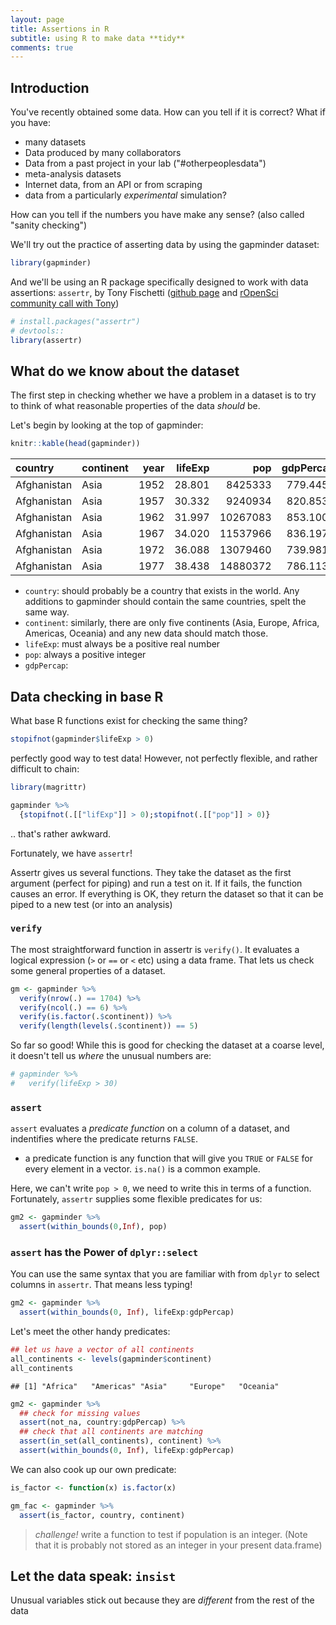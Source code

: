 ```yaml
---
layout: page
title: Assertions in R
subtitle: using R to make data **tidy**
comments: true
---
```



Introduction
------------

You've recently obtained some data. How can you tell if it is correct? What if you have:

-   many datasets
-   Data produced by many collaborators
-   Data from a past project in your lab ("\#otherpeoplesdata")
-   meta-analysis datasets
-   Internet data, from an API or from scraping
-   data from a particularly *experimental* simulation?

How can you tell if the numbers you have make any sense? (also called "sanity checking")

We'll try out the practice of asserting data by using the gapminder dataset:

``` r
library(gapminder)
```

And we'll be using an R package specifically designed to work with data assertions: `assertr`, by Tony Fischetti ([github page](https://github.com/tonyfischetti/assertr) and [rOpenSci community call with Tony](https://vimeo.com/141906295))

``` r
# install.packages("assertr")
# devtools::
library(assertr)
```

What do we know about the dataset
---------------------------------

The first step in checking whether we have a problem in a dataset is to try to think of what reasonable properties of the data *should* be.

Let's begin by looking at the top of gapminder:

``` r
knitr::kable(head(gapminder))
```

| country     | continent |  year|  lifeExp|       pop|  gdpPercap|
|:------------|:----------|-----:|--------:|---------:|----------:|
| Afghanistan | Asia      |  1952|   28.801|   8425333|   779.4453|
| Afghanistan | Asia      |  1957|   30.332|   9240934|   820.8530|
| Afghanistan | Asia      |  1962|   31.997|  10267083|   853.1007|
| Afghanistan | Asia      |  1967|   34.020|  11537966|   836.1971|
| Afghanistan | Asia      |  1972|   36.088|  13079460|   739.9811|
| Afghanistan | Asia      |  1977|   38.438|  14880372|   786.1134|

-   `country`: should probably be a country that exists in the world. Any additions to gapminder should contain the same countries, spelt the same way.
-   `continent`: similarly, there are only five continents (Asia, Europe, Africa, Americas, Oceania) and any new data should match those.
-   `lifeExp`: must always be a positive real number
-   `pop`: always a positive integer
-   `gdpPercap`:

Data checking in base R
-----------------------

What base R functions exist for checking the same thing?

``` r
stopifnot(gapminder$lifeExp > 0)
```

perfectly good way to test data! However, not perfectly flexible, and rather difficult to chain:

``` r
library(magrittr)

gapminder %>% 
  {stopifnot(.[["lifExp"]] > 0);stopifnot(.[["pop"]] > 0)}
```

.. that's rather awkward.

Fortunately, we have `assertr`!

Assertr gives us several functions. They take the dataset as the first argument (perfect for piping) and run a test on it. If it fails, the function causes an error. If everything is OK, they return the dataset so that it can be piped to a new test (or into an analysis)

### `verify`

The most straightforward function in assertr is `verify()`. It evaluates a logical expression (`>` or `==` or `<` etc) using a data frame. That lets us check some general properties of a dataset.

``` r
gm <- gapminder %>% 
  verify(nrow(.) == 1704) %>% 
  verify(ncol(.) == 6) %>% 
  verify(is.factor(.$continent)) %>% 
  verify(length(levels(.$continent)) == 5)
```

So far so good! While this is good for checking the dataset at a coarse level, it doesn't tell us *where* the unusual numbers are:

``` r
# gapminder %>% 
#   verify(lifeExp > 30)
```

### `assert`

`assert` evaluates a *predicate function* on a column of a dataset, and indentifies where the predicate returns `FALSE`.

-   a predicate function is any function that will give you `TRUE` or `FALSE` for every element in a vector. `is.na()` is a common example.

Here, we can't write `pop > 0`, we need to write this in terms of a function. Fortunately, `assertr` supplies some flexible predicates for us:

``` r
gm2 <- gapminder %>% 
  assert(within_bounds(0,Inf), pop)
```

### `assert` has the Power of `dplyr::select`

You can use the same syntax that you are familiar with from `dplyr` to select columns in `assertr`. That means less typing!

``` r
gm2 <- gapminder %>% 
  assert(within_bounds(0, Inf), lifeExp:gdpPercap)
```

Let's meet the other handy predicates:

``` r
## let us have a vector of all continents
all_continents <- levels(gapminder$continent)
all_continents
```

    ## [1] "Africa"   "Americas" "Asia"     "Europe"   "Oceania"

``` r
gm2 <- gapminder %>% 
  ## check for missing values
  assert(not_na, country:gdpPercap) %>% 
  ## check that all continents are matching
  assert(in_set(all_continents), continent) %>% 
  assert(within_bounds(0, Inf), lifeExp:gdpPercap)
```

We can also cook up our own predicate:

``` r
is_factor <- function(x) is.factor(x)

gm_fac <- gapminder %>% 
  assert(is_factor, country, continent)
```

> *challenge!* write a function to test if population is an integer. (Note that it is probably not stored as an integer in your present data.frame)

Let the data speak: `insist`
----------------------------

Unusual variables stick out because they are *different* from the rest of the data
